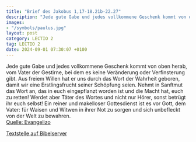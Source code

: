 ```yaml
---
title: "Brief des Jakobus 1,17-18.21b-22.27"
description: "Jede gute Gabe und jedes vollkommene Geschenk kommt von oben herab, vom Vater der Gestirne, bei dem es keine Veränderung oder Verfinsterung gibt. Aus freiem Willen hat er uns durch das Wort der Wahrheit geboren, damit wir eine Erstlingsfrucht seiner Schöpfung seien. Nehmt in Sanf...."
images:
- "/symbols/paulus.jpg"
layout: post
category: LECTIO 2
tag: LECTIO 2
date: 2024-09-01 07:30:07 +0100
---
```

Jede gute Gabe und jedes vollkommene Geschenk kommt von oben herab, vom Vater der Gestirne, bei dem es keine Veränderung oder Verfinsterung gibt.
Aus freiem Willen hat er uns durch das Wort der Wahrheit geboren, damit wir eine Erstlingsfrucht seiner Schöpfung seien.
Nehmt in Sanftmut das Wort an, das in euch eingepflanzt worden ist und die Macht hat, euch zu retten!
Werdet aber Täter des Wortes und nicht nur Hörer, sonst betrügt ihr euch selbst!
Ein reiner und makelloser Gottesdienst ist es vor Gott, dem Vater: für Waisen und Witwen in ihrer Not zu sorgen und sich unbefleckt von der Welt zu bewahren.<!--more--><br>
[Quelle: Evangelizo](https://evangeliumtagfuertag.org/DE/gospel)

[Textstelle auf Bibelserver](https://www.bibleserver.com/EU/Jakobus1,17-18.21b-22.27)
